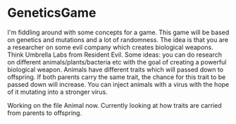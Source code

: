 # GeneticsGame
I'm fiddling around with some concepts for a game. This game will be based on genetics and mutations and a lot of randomness.
The idea is that you are a researcher on some evil company which creates biological weapons. Think Umbrella Labs from Resident Evil.
Some ideas: you can do research on different animals/plants/bacteria etc with the goal of creating a powerful biological weapon.
Animals have different traits which will passed down to offspring. If both parents carry the same trait, the chance for this trait to be passed down will increase. You can inject animals with a virus with the hope of it mutating into a stronger virus.

Working on the file Animal now. Currently looking at how traits are carried from parents to offspring.  

